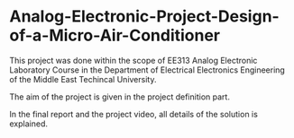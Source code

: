 # Analog-Electronic-Project-Design-of-a-Micro-Air-Conditioner

This project was done within the scope of EE313 Analog Electronic Laboratory Course in the Department of Electrical Electronics Engineering of the Middle East Techincal University.

The aim of the project is given in the project definition part.

In the final report and the project video, all details of the solution is explained.
